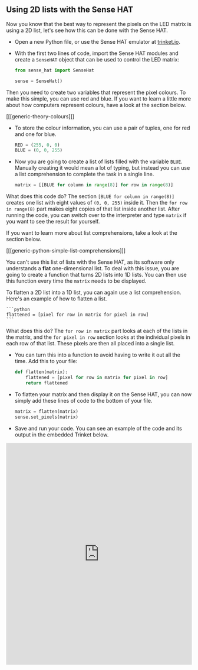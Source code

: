 ## Using 2D lists with the Sense HAT

Now you know that the best way to represent the pixels on the LED matrix is using a 2D list, let's see how this can be done with the Sense HAT.

- Open a new Python file, or use the Sense HAT emulator at [trinket.io](https://trinket.io/).

- With the first two lines of code, import the Sense HAT modules and create a `SenseHAT` object that can be used to control the LED matrix:

	```python
	from sense_hat import SenseHat

	sense = SenseHat()
	```

Then you need to create two variables that represent the pixel colours. To make this simple, you can use red and blue. If you want to learn a little more about how computers represent colours, have a look at the section below.

[[[generic-theory-colours]]]

- To store the colour information, you can use a pair of tuples, one for red and one for blue.

	```python
	RED = (255, 0, 0)
	BLUE = (0, 0, 255)
	```

- Now you are going to create a list of lists filled with the variable `BLUE`. Manually creating it would mean a lot of typing, but instead you can use a list comprehension to complete the task in a single line.

	```python
	matrix = [[BLUE for column in range(8)] for row in range(8)]
	```

What does this code do? The section `[BLUE for column in range(8)]` creates one list with eight values of `(0, 0, 255)` inside it. Then the `for row in range(8)` part makes eight copies of that list inside another list. After running the code, you can switch over to the interpreter and type `matrix` if you want to see the result for yourself.

If you want to learn more about list comprehensions, take a look at the section below.

[[[generic-python-simple-list-comprehensions]]]

You can't use this list of lists with the Sense HAT, as its software only understands a **flat** one-dimensional list. To deal with this issue, you are going to create a function that turns 2D lists into 1D lists. You can then use this function every time the `matrix` needs to be displayed.

To flatten a 2D list into a 1D list, you can again use a list comprehension. Here's an example of how to flatten a list.

	```python
	flattened = [pixel for row in matrix for pixel in row]
	```

What does this do? The `for row in matrix` part looks at each of the lists in the matrix, and the `for pixel in row` section looks at the individual pixels in each row of that list. These pixels are then all placed into a single list.

- You can turn this into a function to avoid having to write it out all the time. Add this to your file:

	```python
	def flatten(matrix):
		flattened = [pixel for row in matrix for pixel in row]
		return flattened
	```

- To flatten your matrix and then display it on the Sense HAT, you can now simply add these lines of code to the bottom of your file.

	```python
	matrix = flatten(matrix)
	sense.set_pixels(matrix)
	``` 
- Save and run your code. You can see an example of the code and its output in the embedded Trinket below.

<iframe src="https://trinket.io/embed/python/b4c1aad6c3" width="100%" height="600" frameborder="0" marginwidth="0" marginheight="0" allowfullscreen></iframe>

